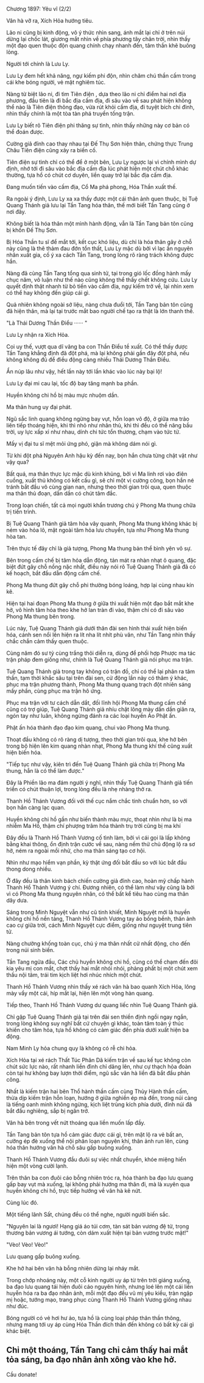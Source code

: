 




Chương 1897: Yêu vĩ (2/2)


Vân hà vỡ ra, Xích Hỏa hướng tiêu.

Lão ni cũng bị kinh động, vô ý thức nhìn sang, ánh mắt lại chỉ ở trên núi dừng lại chốc lát, giương mắt nhìn về phía phương tây chân trời, nhìn thấy một đạo quen thuộc độn quang chính chạy nhanh đến, tâm thần khẽ buông lỏng.

Người tới chính là Lưu Ly.

Lưu Ly đem hết khả năng, ngự kiếm phi độn, nhìn chăm chú thần cấm trong cái khe bóng người, vẻ mặt nghiêm túc.

Nàng từ biệt lão ni, đi tìm Tiên điện , dựa theo lão ni chỉ điểm hai nơi địa phương, đầu tiên là đi bắc địa cấm địa, đi sâu vào về sau phát hiện không thể nào là Tiên điện thông đạo, vừa rút khỏi cấm địa, đi tuyệt bích chi đỉnh, nhìn thấy chính là một tòa tàn phá truyền tống trận.

Lưu Ly biết rõ Tiên điện phi thăng sự tình, nhìn thấy những này cơ bản có thể đoán được.

Cường giả đỉnh cao thay nhau tại Đế Thụ Sơn hiện thân, chứng thực Trung Châu Tiên điện cũng xảy ra biến cố.

Tiên điện sự tình chỉ có thể để ở một bên, Lưu Ly ngược lại vì chính mình dự định, nhớ tới đi sâu vào bắc địa cấm địa lúc phát hiện một chút chỗ khác thường, tựa hồ có chút cơ duyên, liền quay trở lại bắc địa cấm địa.

Đang muốn tiến vào cấm địa, Cổ Ma phá phong, Hóa Thần xuất thế.

Ra ngoài ý định, Lưu Ly xa xa thấy được một cái thân ảnh quen thuộc, bị Tuệ Quang Thánh giả lưu lại Tần Tang hóa thân, thế mới biết Tần Tang cũng ở nơi đây.

Không biết là hóa thân một mình hành động, vẫn là Tần Tang bản tôn cũng bị khốn Đế Thụ Sơn.

Bị Hóa Thần tu sĩ để mắt tới, kết cục khó liệu, dù chỉ là hóa thân gãy ở chỗ này cũng là thê thảm đau đớn tổn thất, Lưu Ly mặc dù bởi vì lạc ấn nguyên nhân xuất gia, cố ý xa cách Tần Tang, trong lòng rõ ràng trách không được hắn.

Nàng đã cùng Tần Tang tổng qua sinh tử, tại trong gió lốc đồng hành mấy chục năm, vô luận như thế nào cũng không thể thấy chết không cứu. Lưu Ly quyết định thật nhanh từ bỏ tiến vào cấm địa, ngự kiếm trở về, lại nhìn xem có thể hay không đến giúp cái gì.

Quả nhiên không ngoài sở liệu, nàng chưa đuổi tới, Tần Tang bản tôn cũng đã hiện thân, mà lại tại trước mắt bao người chế tạo ra thật là lớn thanh thế.

"Là Thái Dương Thần Điểu ······ "

Lưu Ly nhận ra Xích Hỏa.

Coi uy thế, vượt qua dĩ vãng ba con Thần Điểu tề xuất. Có thể thấy được Tần Tang khẳng định đã đột phá, mà lại không phải gần đây đột phá, nếu không không đủ để điều động càng nhiều Thái Dương Thần Điểu.

Ẩn núp lâu như vậy, hết lần này tới lần khác vào lúc này bại lộ!

Lưu Ly đại mi cau lại, tốc độ bay tăng mạnh ba phần.

Huyền không chi hồ bị màu mực nhuộm dần.

Ma thân hung uy đại phát.

Ngũ sắc linh quang không ngừng bay vụt, hỗn loạn vô độ, ở giữa ma trảo liên tiếp thoáng hiện, khi thì nhỏ như nhân thủ, khi thì đều có thể nâng bầu trời, uy lực xấp xỉ như nhau, dính chi tức tổn thương, chạm vào tức tử.

Mấy vị đại tu sĩ mệt mỏi ứng phó, giận mà không dám nói gì.

Từ khi đột phá Nguyên Anh hậu kỳ đến nay, bọn hắn chưa từng chật vật như vậy qua?

Bất quá, ma thân thực lực mặc dù kinh khủng, bởi vì Ma linh rơi vào điên cuồng, xuất thủ không có kết cấu gì, sẽ chỉ một vị cường công, bọn hắn né tránh bắt đầu vô cùng gian nan, nhưng theo thời gian trôi qua, quen thuộc ma thân thủ đoạn, dần dần có chút tâm đắc.

Trong loạn chiến, tất cả mọi người khẩn trương chú ý Phong Ma thung chữa trị tiến trình.

Bị Tuệ Quang Thánh giả tâm hỏa vây quanh, Phong Ma thung không khác bị ném vào hỏa lô, mặt ngoài tâm hỏa lưu chuyển, tựa như Phong Ma thung hòa tan.

Trên thực tế đây chỉ là giả tượng, Phong Ma thung bản thể bình yên vô sự.

Bên trong cấm chế bị tâm hỏa dẫn động, tản mát ra nhàn nhạt ô quang, đặc biệt đứt gãy chỗ nồng nặc nhất, điều này nói rõ Tuệ Quang Thánh giả đã có kế hoạch, bắt đầu dẫn động cấm chế.

Phong Ma thung đứt gãy chỗ phi thường bóng loáng, hợp lại cùng nhau kín kẽ.

Hiện tại hai đoạn Phong Ma thung ở giữa thì xuất hiện một đạo bắt mắt khe hở, vô hình tâm hỏa theo khe hở lan tràn đi vào, thậm chí có đi sâu vào Phong Ma thung bên trong.

Lúc này, Tuệ Quang Thánh giả dưới thân đài sen hình thái xuất hiện biến hóa, cánh sen nổi lên hiện ra lít nha lít nhít phù văn, như Tần Tang nhìn thấy chắc chắn cảm thấy quen thuộc.

Cùng năm đó sư tỷ cùng trắng thôi diễn ra, dùng để phối hợp Phược ma tác trận pháp đem giống như, chính là Tuệ Quang Thánh giả nói phục ma trận.

Tuệ Quang Thánh giả trong tay không có trận đồ, chỉ có thể lại phân ra tâm thần, tạm thời khắc sâu tại trên đài sen, cử động lần này có thâm ý khác, phục ma trận phương thành, Phong Ma thung quang trạch đột nhiên sáng mấy phần, cùng phục ma trận hô ứng.

Phục ma trận với tư cách dẫn dắt, đối lĩnh hội Phong Ma thung cấm chế cũng có trợ giúp, Tuệ Quang Thánh giả nhíu chặt lông mày dần dần giãn ra, ngón tay như luân, không ngừng đánh ra các loại huyền Áo Phật ấn.

Phật ấn hóa thành đạo đạo kim quang, chui vào Phong Ma thung.

Thoạt đầu không có rõ ràng dị tượng, theo thời gian trôi qua, khe hở bên trong bộ hiện lên kim quang nhàn nhạt, Phong Ma thung khí thế cũng xuất hiện biến hóa.

"Tiếp tục như vậy, kiên trì đến Tuệ Quang Thánh giả chữa trị Phong Ma thung, hẳn là có thể làm được."

Đây là Phiền lão ma đám người ý nghĩ, nhìn thấy Tuệ Quang Thánh giả tiến triển có chút thuận lợi, trong lòng đều là nhẹ nhàng thở ra.

Thanh Hồ Thánh Vương đối với thế cục nắm chắc tinh chuẩn hơn, so với bọn hắn càng lạc quan.

Huyền không chi hồ gần như biến thành màu mực, thoạt nhìn như là bị ma nhiễm Ma Hồ, thậm chí phượng trâm hóa thành trụ trời cũng bị ma khí

Đây đều là Thanh Hồ Thánh Vương cố tình làm, bởi vì cái gọi là lấp không bằng khai thông, ổn định trận cước về sau, nàng nếm thử chủ động lộ ra sơ hở, ném ra ngoài mồi nhử, cho ma thân sáng tạo cơ hội.

Nhìn như mạo hiểm vạn phần, kỳ thật ứng đối bắt đầu so với lúc bắt đầu thong dong nhiều.

Ở đây đều là thân kinh bách chiến cường giả đỉnh cao, hoàn mỹ chấp hành Thanh Hồ Thánh Vương ý chí. Đương nhiên, có thể làm như vậy cũng là bởi vì có Phong Ma thung nguyên nhân, có thể bất kể tiêu hao cùng ma thân dây dưa.

Sáng trong Minh Nguyệt vẫn như cũ tinh khiết, Minh Nguyệt mới là huyền không chi hồ nền tảng, Thanh Hồ Thánh Vương tay áo bồng bềnh, thân ảnh cao cự giữa trời, cách Minh Nguyệt cực điểm, giống như nguyệt trung tiên tử.

Nàng chưởng khống toàn cục, chú ý ma thân nhất cử nhất động, cho đến trong núi sinh biến.

Tần Tang ngửa đầu, Các chủ huyền không chi hồ, cũng có thể chạm đến đôi kia yêu mị con mắt, chợt thấy hai mắt nhói nhói, phảng phất bị một chút xem thấu nội tâm, trái tim kịch liệt hơi nhúc nhích một chút.

Thanh Hồ Thánh Vương nhìn thấy xé rách vân hà bao quanh Xích Hỏa, lông mày vẩy một cái, híp mắt lại, hiện lên một vòng hàn quang.

Tiếp theo, Thanh Hồ Thánh Vương dư quang liếc nhìn Tuệ Quang Thánh giả.

Chỉ gặp Tuệ Quang Thánh giả tại trên đài sen thiền định ngồi ngay ngắn, trong lòng không suy nghĩ bất cứ chuyện gì khác, toàn tâm toàn ý thúc khiến cho tâm hỏa, tựa hồ không có cảm giác đến phía dưới xuất hiện ba động.

Nam Minh Ly hỏa chung quy là không có rễ chi hỏa.

Xích Hỏa tại xé rách Thất Túc Phân Dã kiếm trận về sau kế tục không còn chút sức lực nào, rất nhanh liền đình chỉ dâng lên, như cự thạch hỏa đoàn còn tại hư không bay lượn thời điểm, ngũ sắc vân hà liền đã bắt đầu phản công.

Nhất là kiếm trận hai bên Thổ hành thần cấm cùng Thủy Hành thần cấm, thừa dịp kiếm trận hỗn loạn, hướng ở giữa nghiền ép mà đến, trong núi càng là tiếng oanh minh không ngừng, kịch liệt trùng kích phía dưới, đỉnh núi đã bắt đầu nghiêng, sắp bị ngăn trở.

Vân hà bên trong vết nứt thoáng qua liền muốn lấp đầy.

Tần Tang bản tôn tựa hồ cảm giác được cái gì, trên mặt lộ ra vẻ bất an, cưỡng ép đè xuống thể nội phân loạn nguyên khí, thân ảnh run lên, cùng hóa thân hướng vân hà chỗ sâu gấp buông xuống.

Thanh Hồ Thánh Vương đầu đuôi sự việc nhất chuyển, khóe miệng hiển hiện một vòng cười lạnh.

Trên thân ba con đuôi cáo bỗng nhiên tróc ra, hóa thành ba đạo lưu quang gấp bay vụt mà xuống, lại không phải hướng ma thân đi, mà là xuyên qua huyền không chi hồ, trực tiếp hướng về vân hà kẽ nứt.

Cùng lúc đó.

Một tiếng lãnh Sất, chúng đều có thể nghe, người người biến sắc.

"Nguyên lai là ngươi! Hạng giá áo túi cơm, tàn sát bản vương đệ tử, trọng thương bản vương ái tướng, còn dám xuất hiện tại bản vương trước mặt!"

"Vèo! Vèo! Vèo!"

Lưu quang gấp buông xuống.

Khe hở hai bên vân hà bỗng nhiên dừng lại nháy mắt.

Trong chớp nhoáng này, một cỗ kinh người uy áp từ trên trời giáng xuống, ba đạo lưu quang tái hiện đuôi cáo nguyên hình, nhưng loé lên một cái liền huyễn hóa ra ba đạo nhân ảnh, mỗi một đạo đều vũ mị yêu kiều, tràn ngập mị hoặc, tướng mạo, trang phục cùng Thanh Hồ Thánh Vương giống nhau như đúc.

Bóng người có vẻ hơi hư ảo, tựa hồ là cùng loại pháp thân thần thông, nhưng mang tới uy áp cùng Hóa Thần đích thân đến không có bất kỳ cái gì khác biệt.

Chỉ một thoáng, Tần Tang chỉ cảm thấy hai mắt tỏa sáng, ba đạo nhân ảnh xông vào khe hở.
--
Cầu donate!




